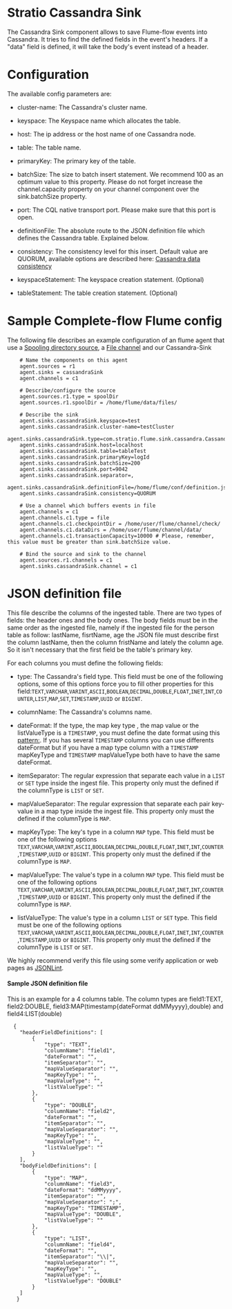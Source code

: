 Stratio Cassandra Sink
=======================

The Cassandra Sink component allows to save Flume-flow events into Cassandra.
It tries to find the defined fields in the event's headers. If a "data" field is defined, it will take the body's event instead of a header.

Configuration
=============

The available config parameters are:

- cluster-name: The Cassandra's cluster name.

- keyspace: The Keyspace name which allocates the table.

- host: The ip address or the host name of one Cassandra node.

- table: The table name.

- primaryKey: The primary key of the table.

- batchSize: The size to batch insert statement. We recommend 100 as an optimum value to this property. Please do not forget increase the channel.capacity property on your channel component over the sink.batchSize property.

- port: The CQL native transport port. Please make sure that this port is open.

- definitionFile: The absolute route to the JSON definition file which defines the Cassandra table. Explained below.

- consistency: The consistency level for this insert. Default value are QUORUM, available options are described here: [Cassandra data consistency](http://www.datastax.com/documentation/cassandra/2.0/cassandra/dml/dml_config_consistency_c.html)

- keyspaceStatement: The keyspace creation statement. (Optional)

- tableStatement: The table creation statement. (Optional)

Sample Complete-flow Flume config
=================================

The following file describes an example configuration of an flume agent that use a [Spooling directory source](http://flume.apache.org/FlumeUserGuide.html#spooling-directory-source), a [File channel](http://flume.apache.org/FlumeUserGuide.html#file-channel) and our Cassandra-Sink

``` 
    # Name the components on this agent
    agent.sources = r1
    agent.sinks = cassandraSink
    agent.channels = c1

    # Describe/configure the source
    agent.sources.r1.type = spoolDir
    agent.sources.r1.spoolDir = /home/flume/data/files/

    # Describe the sink
    agent.sinks.cassandraSink.keyspace=test
    agent.sinks.cassandraSink.cluster-name=testCluster
    agent.sinks.cassandraSink.type=com.stratio.flume.sink.cassandra.CassandraSink
    agent.sinks.cassandraSink.host=localhost
    agent.sinks.cassandraSink.table=tableTest
    agent.sinks.cassandraSink.primaryKey=logId
    agent.sinks.cassandraSink.batchSize=200 
    agent.sinks.cassandraSink.port=9042
    agent.sinks.cassandraSink.separator=,
    agent.sinks.cassandraSink.definitionFile=/home/flume/conf/definition.json
    agent.sinks.cassandraSink.consistency=QUORUM

    # Use a channel which buffers events in file
    agent.channels = c1
    agent.channels.c1.type = file
    agent.channels.c1.checkpointDir = /home/user/flume/channel/check/
    agent.channels.c1.dataDirs = /home/user/flume/channel/data/
    agent.channels.c1.transactionCapacity=10000 # Please, remember, this value must be greater than sink.batchSize value.

    # Bind the source and sink to the channel
    agent.sources.r1.channels = c1
    agent.sinks.cassandraSink.channel = c1

``` 

JSON definition file
====================

This file describe the columns of the ingested table. There are two types of fields: the header ones and the body ones.
The body fields must be in the same order as the ingested file, namely if the ingested file for the person table as follow: lastName, fisrtName, age the JSON file must describe first the column lastName, then the column fristName and lately the column age. So it isn't necessary that the first field be the table's primary key.

For each columns you must define the following fields:

- type: The Cassandra's field type. This field must be one of the following options, some of this options force you to fill other properties for this field:`TEXT`,`VARCHAR`,`VARINT`,`ASCII`,`BOOLEAN`,`DECIMAL`,`DOUBLE`,`FLOAT`,`INET`,`INT`,`COUNTER`,`LIST`,`MAP`,`SET`,`TIMESTAMP`,`UUID` or `BIGINT`.

- columnName: The Cassandra's columns name.

- dateFormat: If the type, the map key type , the map value or the listValueType is a `TIMESTAMP`, you must define the date format using this [pattern:](http://docs.oracle.com/javase/7/docs/api/java/text/SimpleDateFormat.html). If you has several `TIMESTAMP` columns you can use differents dateFormat but if you have a map type column with a `TIMESTAMP` mapKeyType and `TIMESTAMP` mapValueType both have to have the same dateFormat.

- itemSeparator: The regular expression that separate each value in a `LIST` or `SET` type inside the ingest file. This property only must the defined if the columnType is `LIST` or `SET`.

- mapValueSeparator: The regular expression that separate each pair key-value in a map type inside the ingest file. This property only must the defined if the columnType is `MAP`.

- mapKeyType: The key's type in a column `MAP` type. This field must be one of the following options `TEXT`,`VARCHAR`,`VARINT`,`ASCII`,`BOOLEAN`,`DECIMAL`,`DOUBLE`,`FLOAT`,`INET`,`INT`,`COUNTER`,`TIMESTAMP`,`UUID` or `BIGINT`. This property only must the defined if the columnType is `MAP`.

- mapValueType: The value's type in a column `MAP` type. This field must be one of the following options `TEXT`,`VARCHAR`,`VARINT`,`ASCII`,`BOOLEAN`,`DECIMAL`,`DOUBLE`,`FLOAT`,`INET`,`INT`,`COUNTER`,`TIMESTAMP`,`UUID` or `BIGINT`. This property only must the defined if the columnType is `MAP`.

- listValueType: The value's type in a column `LIST` or `SET` type. This field must be one of the following options `TEXT`,`VARCHAR`,`VARINT`,`ASCII`,`BOOLEAN`,`DECIMAL`,`DOUBLE`,`FLOAT`,`INET`,`INT`,`COUNTER`,`TIMESTAMP`,`UUID` or `BIGINT`. This property only must the defined if the columnType is  `LIST` or `SET`.

We highly recommend verify this file using some verify application or web pages as [JSONLint](http://jsonlint.com/).


#### Sample JSON definition file
This is an example for a 4 columns table. The column types are field1:TEXT, field2:DOUBLE, field3:MAP(timestamp{dateFormat ddMMyyyy},double) and field4:LIST(double)
``` 
  {
    "headerFieldDefinitions": [
        {
            "type": "TEXT",
            "columnName": "field1",
            "dateFormat": "",
            "itemSeparator": "",
            "mapValueSeparator": "",
            "mapKeyType": "",
            "mapValueType": "",
            "listValueType": ""
        },
        {
            "type": "DOUBLE",
            "columnName": "field2",
            "dateFormat": "",
            "itemSeparator": "",
            "mapValueSeparator": "",
            "mapKeyType": "",
            "mapValueType": "",
            "listValueType": ""
        }
    ],
    "bodyFieldDefinitions": [
        {
            "type": "MAP",
            "columnName": "field3",
            "dateFormat": "ddMMyyyy",
            "itemSeparator": "",
            "mapValueSeparator": ";",
            "mapKeyType": "TIMESTAMP",
            "mapValueType": "DOUBLE",
            "listValueType": ""
        },
        {
            "type": "LIST",
            "columnName": "field4",
            "dateFormat": "",
            "itemSeparator": "\\|",
            "mapValueSeparator": "",
            "mapKeyType": "",
            "mapValueType": "",
            "listValueType": "DOUBLE"
        }
    ]
   }
``` 
